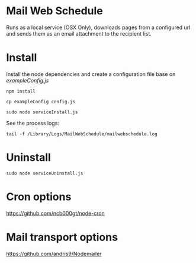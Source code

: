 # Mail Web Schedule
Runs as a local service (OSX Only), downloads pages from a configured url and sends them as an email attachment to the recipient list.

# Install

Install the node dependencies and create a configuration file base on _exampleConfig.js_

    npm install

    cp exampleConfig config.js

    sudo node serviceInstall.js

See the process logs:

    tail -f /Library/Logs/MailWebSchedule/mailwebschedule.log


# Uninstall

    sudo node serviceUninstall.js



# Cron options
https://github.com/ncb000gt/node-cron

# Mail transport options
https://github.com/andris9/Nodemailer
